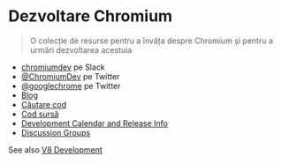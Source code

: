 # Dezvoltare Chromium

> O colecție de resurse pentru a învăța despre Chromium și pentru a urmări dezvoltarea acestuia

- [chromiumdev](https://chromiumdev-slack.herokuapp.com) pe Slack
- [@ChromiumDev](https://twitter.com/ChromiumDev) pe Twitter
- [@googlechrome](https://twitter.com/googlechrome) pe Twitter
- [Blog](https://blog.chromium.org)
- [Căutare cod](https://cs.chromium.org/)
- [Cod sursă](https://cs.chromium.org/chromium/src/)
- [Development Calendar and Release Info](https://www.chromium.org/developers/calendar)
- [Discussion Groups](http://www.chromium.org/developers/discussion-groups)

See also [V8 Development](v8-development.md)